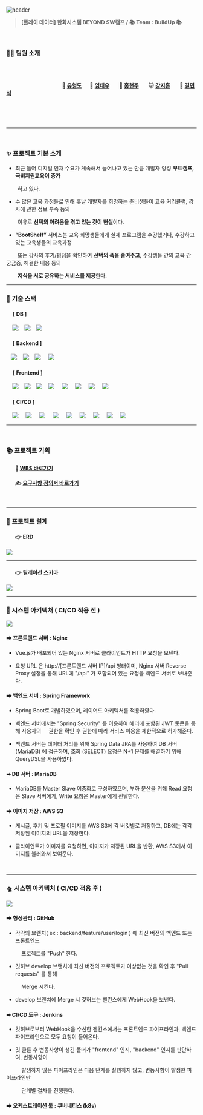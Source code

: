 <br>

![header](https://capsule-render.vercel.app/api?type=Waving&color=541D7A&height=250&section=header&text=BOOTSHELF🌠&desc=BOOTCAMP&descSize=20&descAlign=68&descAlignY=70&fontSize=100&animation=fadeIn&fontColor=ffff)

> **[플레이 데이터] 한화시스템 BEYOND SW캠프 / 📚 Team : BuildUp 📚**

<br>

### 🤼‍♂️ 팀원 소개

<br><br>

&nbsp;　&nbsp;　&nbsp;　&nbsp;　&nbsp;　&nbsp;　&nbsp;　&nbsp;　 🦁 **[유형도](https://github.com/hyungdoyou)**&nbsp;　 🐻 **[임태우](https://github.com/Tesssssssssy)** &nbsp;　 🐶 **[홍현주](https://github.com/hyeonjju)** &nbsp;　 🐱 **[강지흔](https://github.com/heueun)** &nbsp;　 🐼 **[길민석](https://github.com/gilms0730)**
<br><br><br><br><br>

---

<br>

### ✨ 프로젝트 기본 소개

- 최근 들어 디지털 인재 수요가 계속해서 늘어나고 있는 만큼 개발자 양성 **부트캠프, 국비지원교육이 증가**

&nbsp;&nbsp;&nbsp;&nbsp;　하고 있다.

- 수 많은 교육 과정들로 인해 훗날 개발자를 희망하는 준비생들이 교육 커리큘럼, 강사에 관한 정보 부족 등의

&nbsp;&nbsp;&nbsp;&nbsp;　이유로 **선택의 어려움을 겪고 있는 것이 현실**이다.

- **“BootShelf”** 서비스는 교육 희망생들에게 실제 프로그램을 수강했거나, 수강하고 있는 교육생들의 교육과정

&nbsp;&nbsp;&nbsp;&nbsp;　또는 강사의 후기/평점을 확인하여 **선택의 폭을 줄여주고**, 수강생들 간의 교육 간 궁금증, 해결한 내용 등의

&nbsp;&nbsp;&nbsp;&nbsp;　**지식을 서로 공유하는 서비스를 제공**한다.

---

### 📌 기술 스택

#### &nbsp;　[ DB ]
&nbsp;&nbsp;&nbsp;&nbsp;<img src="https://img.shields.io/badge/L i n u x-FCC624?style=flat&logo=linux&logoColor=black"></a>
&nbsp;&nbsp;&nbsp;<img src="https://img.shields.io/badge/MariaDB-003545?style=flat&logo=MariaDB&logoColor=white"/></a>
&nbsp;&nbsp;&nbsp;<img src="https://img.shields.io/badge/CentOS   8-262577?style=flat&logo=centos&logoColor=white&color=purple"/></a></a>

#### &nbsp;　[ Backend ]
&nbsp;&nbsp;&nbsp;<img src="https://img.shields.io/badge/Spring Boot-6DB33F?style=flat&logo=springBoot&logoColor=white&color=green"/></a></a>
&nbsp;&nbsp;&nbsp;<img src="https://img.shields.io/badge/Spring Security-6DB33F?style=flat&logo=springsecurity&logoColor=white&color=darkgreen"/></a></a>
&nbsp;&nbsp;&nbsp;<img src="https://img.shields.io/badge/Amazon AWS-232F3E?style=flat&logo=AmazonAWS&logoColor=black&color=orange"/></a></a>
&nbsp;&nbsp;&nbsp;&nbsp;<img src="https://img.shields.io/badge/Amazon S3-569A31?style=flat&logo=Amazon S3&logoColor=white&color=red"/></a></a>

#### &nbsp;　[ Frontend ]
&nbsp;&nbsp;&nbsp;&nbsp;<img src="https://img.shields.io/badge/HTML5-E34F26?style=flat&logo=HTML5&logoColor=white">&nbsp;&nbsp;&nbsp;&nbsp;<img src="https://img.shields.io/badge/CSS-1572B6?style=flat&logo=CSS3&logoColor=white&color=darkblue">&nbsp;&nbsp;&nbsp;&nbsp;<img src="https://img.shields.io/badge/JavaScript-F7DF1E?style=flat&logo=JavaScript&logoColor=black">&nbsp;&nbsp;&nbsp;&nbsp;<img src="https://img.shields.io/badge/Vue-FC08D?style=flat&logo=Vue.js&logoColor=black&color=lightgreen">
&nbsp;&nbsp;&nbsp;&nbsp;<img src="https://img.shields.io/badge/nginx-%23009639.svg?style=flat&logo=nginx&logoColor=white"></a>
&nbsp;&nbsp;&nbsp;&nbsp;<img src="https://img.shields.io/badge/Pinia-0285C9?style=flat&color=dark"></a></a>
&nbsp;&nbsp;&nbsp;&nbsp;<img src="https://img.shields.io/badge/Amazon AWS-232F3E?style=flat&logo=AmazonAWS&logoColor=black&color=orange"/></a></a>
&nbsp;&nbsp;&nbsp;&nbsp;<img src="https://img.shields.io/badge/Amazon S3-569A31?style=flat&logo=Amazon S3&logoColor=white&color=red"/></a></a>

#### &nbsp;　[ CI/CD ]
&nbsp;&nbsp;&nbsp;&nbsp;<img src="https://img.shields.io/badge/GitHub-181717?style=flat&logo=GitHub&logoColor=white&color=black"></a></a>
&nbsp;&nbsp;&nbsp;&nbsp;<img src="https://img.shields.io/badge/Git-F05032?style=flat&logo=Git&logoColor=white&color=ffa500"></a></a>
&nbsp;&nbsp;&nbsp;&nbsp;<img src="https://img.shields.io/badge/Jenkins-D24939?style=flat&logo=jenkins&logoColor=white"/></a></a>
&nbsp;&nbsp;&nbsp;&nbsp;<img src="https://img.shields.io/badge/Docker-2496ED?style=flat&logo=Docker&logoColor=black&color=blue"/></a></a>
&nbsp;&nbsp;&nbsp;&nbsp;<img src="https://img.shields.io/badge/Kubernetes-326CE5?style=flat&logo=Kubernetes&logoColor=blue&color=skyblue"/></a></a>
&nbsp;&nbsp;&nbsp;&nbsp;<img src="https://img.shields.io/badge/Selenium-C21325?style=flat&logo=Selenium&logoColor=black&color=green"/></a></a>
&nbsp;&nbsp;&nbsp;&nbsp;<img src="https://img.shields.io/badge/Jest-C21325?style=flat&logo=Jest&logoColor=black&color=orange"/></a></a>
&nbsp;&nbsp;&nbsp;&nbsp;<img src="https://img.shields.io/badge/JUnit5-25A162?style=flat&logo=JUnit5&logoColor=green&color=red"/></a></a>
&nbsp;&nbsp;&nbsp;&nbsp;<img src="https://img.shields.io/badge/Slack-4A154B?style=flat&logo=Slack&logoColor=yellow&color=purple"/></a></a>

---
<br>

### 📚 프로젝트 기획

#### &nbsp;&nbsp;&nbsp;&nbsp;&nbsp;&nbsp; 🔗 [WBS 바로가기](https://docs.google.com/spreadsheets/d/13p4rbHRj4yU6FU8hGdU-2VQ5eIj3EGHB/edit#gid=1297511367)

#### &nbsp;&nbsp;&nbsp;&nbsp;&nbsp;&nbsp; ✍ [요구사항 정의서 바로가기](https://docs.google.com/spreadsheets/d/1zWRshDDYx6A5WiRITPbgeP8Y-cxG2I0w/edit#gid=19011910)

<br>

---
### 📜 프로젝트 설계



#### &nbsp;&nbsp;&nbsp;&nbsp;&nbsp;&nbsp; 👉 ERD
<img src="./img/★5. ERD_v1.0 (5팀).png">

<br>

---

#### &nbsp;&nbsp;&nbsp;&nbsp;&nbsp;&nbsp; 👉 릴레이션 스키마
<img src="./img/★5. 릴레이션 스키마_v1.0 (5팀).png">

<br>

---

### 🚀 시스템 아키텍처 ( CI/CD 적용 전 )

<img src="./img/시스템 아키텍처.png">

#### ➡ 프론트엔드 서버 : Nginx

- Vue.js가 배포되어 있는 Nginx 서버로 클라이언트가 HTTP 요청을 보낸다.

- 요청 URL 은 http://[프론트엔드 서버 IP]/api 형태이며, Nginx 서버 Reverse Proxy 설정을 통해 URL에 "/api" 가 포함되어 있는 요청을 백엔드 서버로 보내준다.

#### ➡ 백엔드 서버 : Spring Framework
- Spring Boot로 개발하였으며, 레이어드 아키텍처를 적용하였다.

- 벡엔드 서버에서는 "Spring Security" 를 이용하여 헤더에 포함된 JWT 토큰을 통해 
사용자의 
 &nbsp;&nbsp;&nbsp; 권한을 확인 후 권한에 따라 서비스 이용을 제한적으로 허가해준다.

 - 백엔드 서버는 데이터 처리를 위해 Spring Data JPA를 사용하여 DB 서버 (MariaDB) 에 접근하며, 
 조회 (SELECT) 요청은 N+1 문제를 해결하기 위해 QueryDSL을 사용하였다.

 #### ➡ DB 서버 : MariaDB

 - MariaDB를 Master Slave 이중화로 구성하였으며, 부하 분산을 위해 Read 요청은 
Slave 서버에게, 
Write 요청은 Master에게 전달한다.

#### ➡ 이미지 저장 : AWS S3

- 게시글, 후기 및 프로필 이미지를 AWS S3에 각 버킷별로 저장하고, DB에는 각각 저장된 이미지의 URL을 저장한다.

- 클라이언트가 이미지를 요청하면, 이미지가 저장된 URL을 반환, AWS S3에서 이미지를 불러와서 보여준다.

<br>

---

### 🛸 시스템 아키텍처 ( CI/CD 적용 후 )

<img src="./img/k8s_system_architecture.png">

#### ➡ 형상관리 : GitHub

- 각각의 브랜치( ex : backend/feature/user/login ) 에 최신 버전의 백엔드 또는 프론트엔드 

&nbsp;&nbsp;&nbsp;　　프로젝트를 "Push" 한다.

- 깃허브 develop 브랜치에 최신 버전의 프로젝트가 이상없는 것을 확인 후 "Pull requests" 를 통해 

&nbsp;&nbsp;&nbsp;　　Merge 시킨다.

- develop 브랜치에 Merge 시 깃허브는 젠킨스에게 WebHook을 보낸다.

#### ➡ CI/CD 도구 : Jenkins

- 깃허브로부터 WebHook을 수신한 젠킨스에서는 프론트엔드 파이프라인과, 백엔드 파이프라인으로 모두 요청이 들어온다.

- 깃 클론 후 변동사항이 생긴 폴더가 "frontend" 인지, "backend" 인지를 판단하여, 변동사항이 

&nbsp;&nbsp;&nbsp;　　발생하지 않은 파이프라인은 다음 단계를 실행하지 않고, 변동사항이 발생한 
파이프라인만 

&nbsp;&nbsp;&nbsp;　　단계별 절차를 진행한다.

#### ➡ 오케스트레이션 툴 : 쿠버네티스 (k8s)
